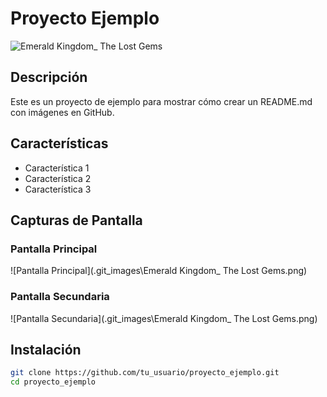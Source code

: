 # Proyecto Ejemplo
![Emerald Kingdom_ The Lost Gems](https://github.com/user-attachments/assets/4fe9e2eb-2cb1-443d-a2c3-59919a8ac238)

## Descripción

Este es un proyecto de ejemplo para mostrar cómo crear un README.md con imágenes en GitHub.

## Características

- Característica 1
- Característica 2
- Característica 3

## Capturas de Pantalla

### Pantalla Principal

![Pantalla Principal](.git_images\Emerald Kingdom_ The Lost Gems.png)

### Pantalla Secundaria

![Pantalla Secundaria](.git_images\Emerald Kingdom_ The Lost Gems.png)

## Instalación

```sh
git clone https://github.com/tu_usuario/proyecto_ejemplo.git
cd proyecto_ejemplo
